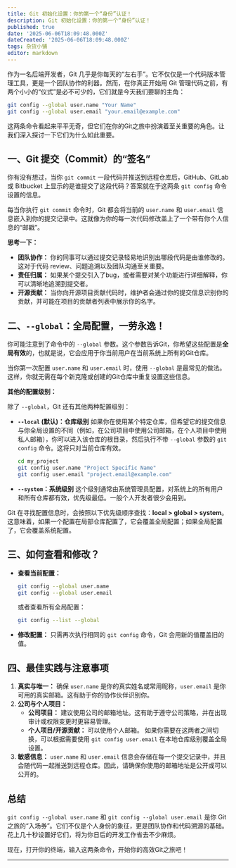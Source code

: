 ```yaml
---
title: Git 初始化设置：你的第一个“身份”认证！
description: Git 初始化设置：你的第一个“身份”认证！
published: true
date: '2025-06-06T18:09:48.000Z'
dateCreated: '2025-06-06T18:09:48.000Z'
tags: 杂货小铺
editor: markdown
---
```


作为一名后端开发者，Git 几乎是你每天的“左右手”。它不仅仅是一个代码版本管理工具，更是一个团队协作的利器。然而，在你真正开始用 Git 管理代码之前，有两个小小的“仪式”是必不可少的，它们就是今天我们要聊的主角：

```bash
git config --global user.name "Your Name"
git config --global user.email "your.email@example.com"
```

这两条命令看起来平平无奇，但它们在你的Git之旅中扮演着至关重要的角色。让我们深入探讨一下它们为什么如此重要。

<!-- more -->

## 一、Git 提交（Commit）的“签名”

你有没有想过，当你 `git commit` 一段代码并推送到远程仓库后，GitHub、GitLab 或 Bitbucket 上显示的是谁提交了这段代码？答案就在于这两条 `git config` 命令设置的信息。

每当你执行 `git commit` 命令时，Git 都会将当前的 `user.name` 和 `user.email` 信息嵌入到你的提交记录中。这就像为你的每一次代码修改盖上了一个带有你个人信息的“邮戳”。

**思考一下：**

*   **团队协作：** 你的同事可以通过提交记录轻易地识别出哪段代码是由谁修改的。这对于代码 review、问题追溯以及团队沟通至关重要。
*   **责任归属：** 如果某个提交引入了bug，或者需要对某个功能进行详细解释，你可以清晰地追溯到提交者。
*   **开源贡献：** 当你向开源项目贡献代码时，维护者会通过你的提交信息识别你的贡献，并可能在项目的贡献者列表中展示你的名字。

## 二、`--global`：全局配置，一劳永逸！

你可能注意到了命令中的 `--global` 参数。这个参数告诉Git，你希望这些配置是**全局有效**的，也就是说，它会应用于你当前用户在当前系统上所有的Git仓库。

当你第一次配置 `user.name` 和 `user.email` 时，使用 `--global` 是最常见的做法。这样，你就无需在每个新克隆或创建的Git仓库中重复设置这些信息。

**其他的配置级别：**

除了 `--global`，Git 还有其他两种配置级别：

*   **`--local` (默认)：仓库级别**
    如果你在使用某个特定仓库，但希望它的提交信息与你全局设置的不同（例如，在公司项目中使用公司邮箱，在个人项目中使用私人邮箱），你可以进入该仓库的根目录，然后执行不带 `--global` 参数的 `git config` 命令。这将只对当前仓库有效。
    ```bash
    cd my_project
    git config user.name "Project Specific Name"
    git config user.email "project.email@example.com"
    ```
*   **`--system`：系统级别**
    这个级别通常由系统管理员配置，对系统上的所有用户和所有仓库都有效，优先级最低。一般个人开发者很少会用到。

Git 在寻找配置信息时，会按照以下优先级顺序查找：**local > global > system**。这意味着，如果一个配置在局部仓库配置了，它会覆盖全局配置；如果全局配置了，它会覆盖系统配置。

## 三、如何查看和修改？

*   **查看当前配置：**
    ```bash
    git config --global user.name
    git config --global user.email
    ```
    或者查看所有全局配置：
    ```bash
    git config --list --global
    ```
*   **修改配置：**
    只需再次执行相同的 `git config` 命令，Git 会用新的值覆盖旧的值。

## 四、最佳实践与注意事项

1.  **真实与唯一：** 确保 `user.name` 是你的真实姓名或常用昵称，`user.email` 是你可用的真实邮箱。这有助于你的协作伙伴识别你。
2.  **公司与个人项目：**
    *   **公司项目：** 建议使用公司的邮箱地址。这有助于遵守公司策略，并在出现审计或权限变更时更容易管理。
    *   **个人项目/开源贡献：** 可以使用个人邮箱。
        如果你需要在这两者之间切换，可以根据需要使用 `git config user.email` 在本地仓库级别覆盖全局设置。
3.  **敏感信息：** `user.name` 和 `user.email` 信息会存储在每一个提交记录中，并且会随代码一起推送到远程仓库。因此，请确保你使用的邮箱地址是公开或可以公开的。

## 总结

`git config --global user.name` 和 `git config --global user.email` 是你 Git 之旅的“入场券”。它们不仅是个人身份的象征，更是团队协作和代码溯源的基础。花上几十秒设置好它们，将为你日后的开发工作省去不少麻烦。

现在，打开你的终端，输入这两条命令，开始你的高效Git之旅吧！

---